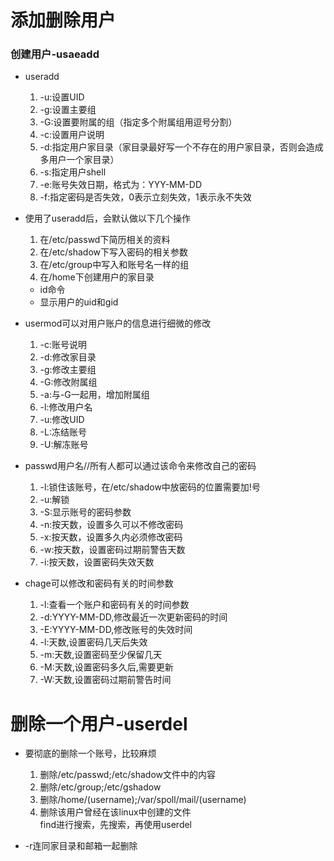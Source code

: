 # 添加删除用户

### 创建用户-usaeadd

- useradd
	
	1. -u:设置UID
	2. -g:设置主要组
	3. -G:设置要附属的组（指定多个附属组用逗号分割）
	4. -c:设置用户说明
	5. -d:指定用户家目录（家目录最好写一个不存在的用户家目录，否则会造成多用户一个家目录）
	6. -s:指定用户shell
	7. -e:账号失效日期，格式为：YYY-MM-DD
	8. -f:指定密码是否失效，0表示立刻失效，1表示永不失效
	
- 使用了useradd后，会默认做以下几个操作
	1. 在/etc/passwd下简历相关的资料
	2. 在/etc/shadow下写入密码的相关参数
	3. 在/etc/group中写入和账号名一样的组
	4. 在/home下创建用户的家目录
	
	- id命令
	- 显示用户的uid和gid
	
- usermod可以对用户账户的信息进行细微的修改

	1. -c:账号说明
	2. -d:修改家目录
	3. -g:修改主要组
	4. -G:修改附属组
	5. -a:与-G一起用，增加附属组
	6. -l:修改用户名
	7. -u:修改UID
	8. -L:冻结账号
	9. -U:解冻账号
	
- passwd用户名//所有人都可以通过该命令来修改自己的密码

	1. -l:锁住该账号，在/etc/shadow中放密码的位置需要加!号
	2. -u:解锁
	3. -S:显示账号的密码参数
	4. -n:按天数，设置多久可以不修改密码
	5. -x:按天数，设置多久内必须修改密码
	6. -w:按天数，设置密码过期前警告天数
	7. -i:按天数，设置密码失效天数


- chage可以修改和密码有关的时间参数

	1. -l:查看一个账户和密码有关的时间参数
	2. -d:YYYY-MM-DD,修改最近一次更新密码的时间
	3. -E:YYYY-MM-DD,修改账号的失效时间
	4. -l:天数,设置密码几天后失效
	5. -m:天数,设置密码至少保留几天
	6. -M:天数,设置密码多久后,需要更新
	7. -W:天数,设置密码过期前警告时间
	
# 删除一个用户-userdel

- 要彻底的删除一个账号，比较麻烦

	1. 删除/etc/passwd;/etc/shadow文件中的内容
	2. 删除/etc/group;/etc/gshadow
	3. 删除/home/(username);/var/spoll/mail/(username)
	4. 删除该用户曾经在该linux中创建的文件  
		find进行搜索，先搜索，再使用userdel
	
- -r连同家目录和邮箱一起删除
